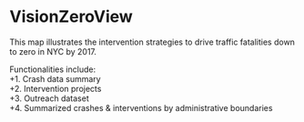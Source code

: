 VisionZeroView
=====================
This map illustrates the intervention strategies to drive traffic fatalities down to zero in NYC by 2017.

  Functionalities include:<br>
 +1. Crash data summary<br>
 +2. Intervention projects<br>
 +3. Outreach dataset<br>
 +4. Summarized crashes & interventions by administrative boundaries<br>
